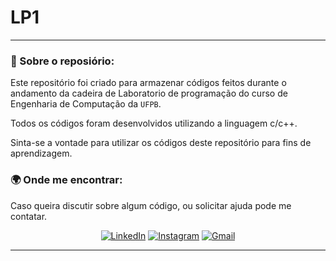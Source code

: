 # LP1

---
### 👀 Sobre o reposiório:

Este repositório foi criado para armazenar códigos feitos durante o andamento da cadeira de Laboratorio de programação do curso de Engenharia de Computação da `UFPB`.</br>

Todos os códigos foram desenvolvidos utilizando a linguagem c/c++.</br>

Sinta-se a vontade para utilizar os códigos deste repositório para fins de aprendizagem.

### 🌍 Onde me encontrar:

Caso queira discutir sobre algum código, ou solicitar ajuda pode me contatar.

<div align='center'>

  [![LinkedIn](https://img.shields.io/badge/LinkedIn-blue?style=for-the-badge&logo=linkedin&logoColor=white)](https://www.linkedin.com/in/pedro-cavalcante-898242185/)
  [![Instagram](https://img.shields.io/badge/Instagram-purple?style=for-the-badge&logo=instagram&logoColor=white)](https://www.instagram.com/pedr0cavalcante/)
  [![Gmail](https://img.shields.io/badge/Gmail-darkred?style=for-the-badge&logo=gmail&logoColor=white)](mailto:pedro.ricardo@academico.ufpb.br)
</div>

---
